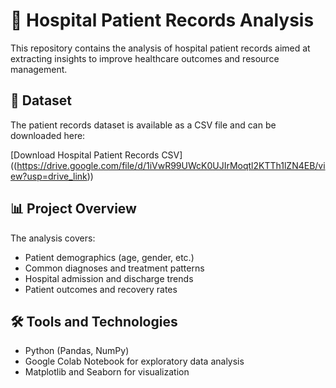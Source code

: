 # 🏥 Hospital Patient Records Analysis

This repository contains the analysis of hospital patient records aimed at extracting insights to improve healthcare outcomes and resource management.

## 📂 Dataset

The patient records dataset is available as a CSV file and can be downloaded here:

[Download Hospital Patient Records CSV]
((https://drive.google.com/file/d/1iVwR99UWcK0UJIrMoqtl2KTTh1lZN4EB/view?usp=drive_link))


## 📊 Project Overview

The analysis covers:

- Patient demographics (age, gender, etc.)
- Common diagnoses and treatment patterns
- Hospital admission and discharge trends
- Patient outcomes and recovery rates

## 🛠️ Tools and Technologies

- Python (Pandas, NumPy)
- Google Colab Notebook for exploratory data analysis
- Matplotlib and Seaborn for visualization



